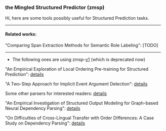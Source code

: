 ### the Mingled Structured Predictor (zmsp)

Hi, here are some tools possibly useful for Structured Prediction tasks.

-----

#### Related works:

"Comparing Span Extraction Methods for Semantic Role Labeling": [TODO]

-----

- The following ones are using zmsp-[v1](./v1) (which is deprecated now)

"An Empirical Exploration of Local Ordering Pre-training for Structured Prediction": [details](./v1/docs/lbag.md)

"A Two-Step Approach for Implicit Event Argument Detection": [details](./v1/docs/iarg.md)

Some other parsers for interested readers: [details](./v1/docs/sop.md)

"An Empirical Investigation of Structured Output Modeling for Graph-based Neural Dependency Parsing": [details](./v1/docs/emp_graph.md)

"On Difficulties of Cross-Lingual Transfer with Order Differences: A Case Study on Dependency Parsing": [details](./v1/docs/cl0.md)
